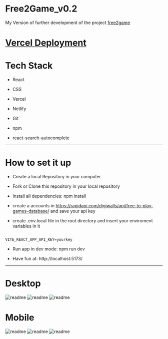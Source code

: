 # Free2Game_v0.2

My Version of further development of the project [free2game](https://github.com/MariaRiosNavarro/free2Game)

# [Vercel Deployment](https://free-to-game-v0-2.vercel.app/)

<!--# [Netlify Deployment]() -->

# Tech Stack

- React

- CSS

- Vercel

- Netlify

- Git

- npm

- react-search-autocomplete

<hr>

# How to set it up

- Create a local Repository in your computer

- Fork or Clone this repository in your local repository

- Install all dependencies: npm install

- create a accounts in https://rapidapi.com/digiwalls/api/free-to-play-games-database/ and save your api key

- create .env.local file in the root directory and insert your enviroment variables in it

```

VITE_REACT_APP_API_KEY=yourkey

```

- Run app in dev mode: npm run dev

- Have fun at: http://localhost:5173/

<hr>

# Desktop

<div>
<img src="./public/img/readme1.png" alt="readme">
<img src="./public/img/readme2.png" alt="readme">
<img src="./public/img/readme3.png" alt="readme">
</div>

# Mobile

<div>
<img src="./public/img/readme4.png" alt="readme">
<img src="./public/img/readme5.png" alt="readme">
<img src="./public/img/readme6.png" alt="readme">
</div>
